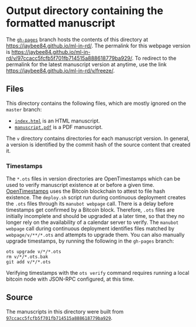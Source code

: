# Output directory containing the formatted manuscript

The [`gh-pages`](https://github.com/jaybee84/ml-in-rd/tree/gh-pages) branch hosts the contents of this directory at <https://jaybee84.github.io/ml-in-rd/>.
The permalink for this webpage version is <https://jaybee84.github.io/ml-in-rd/v/97ccacc5fcfb5f701fb714515a888618779ba929/>.
To redirect to the permalink for the latest manuscript version at anytime, use the link <https://jaybee84.github.io/ml-in-rd/v/freeze/>.

## Files

This directory contains the following files, which are mostly ignored on the `master` branch:

+ [`index.html`](index.html) is an HTML manuscript.
+ [`manuscript.pdf`](manuscript.pdf) is a PDF manuscript.

The `v` directory contains directories for each manuscript version.
In general, a version is identified by the commit hash of the source content that created it.

### Timestamps

The `*.ots` files in version directories are OpenTimestamps which can be used to verify manuscript existence at or before a given time.
[OpenTimestamps](https://opentimestamps.org/) uses the Bitcoin blockchain to attest to file hash existence.
The `deploy.sh` script run during continuous deployment creates the `.ots` files through its `manubot webpage` call.
There is a delay before timestamps get confirmed by a Bitcoin block.
Therefore, `.ots` files are initially incomplete and should be upgraded at a later time, so that they no longer rely on the availability of a calendar server to verify.
The `manubot webpage` call during continuous deployment identifies files matched by `webpage/v/**/*.ots` and attempts to upgrade them.
You can also manually upgrade timestamps, by running the following in the `gh-pages` branch:

```shell
ots upgrade v/*/*.ots
rm v/*/*.ots.bak
git add v/*/*.ots
```

Verifying timestamps with the `ots verify` command requires running a local bitcoin node with JSON-RPC configured, at this time.

## Source

The manuscripts in this directory were built from
[`97ccacc5fcfb5f701fb714515a888618779ba929`](https://github.com/jaybee84/ml-in-rd/commit/97ccacc5fcfb5f701fb714515a888618779ba929).
